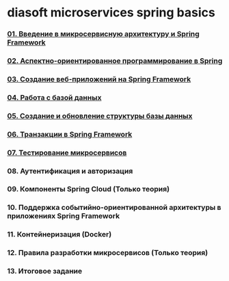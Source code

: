 # diasoft microservices spring basics


### [01. Введение в микросервисную архитектуру и Spring Framework](/docs/App01.md)

### [02. Аспектно-ориентированное программирование в Spring](/docs/App02.md)
### [03. Создание веб-приложений на Spring Framework](/docs/App03.md)

### [04. Работа с базой данных](/docs/App04.md)
### [05. Создание и обновление структуры базы данных](/docs/App05.md)

### [06. Транзакции в Spring Framework](/docs/App06.md)

### [07. Тестирование микросервисов](/docs/App07.md)
### 08. Аутентификация и авторизация

### 09. Компоненты Spring Cloud (Только теория)
### 10. Поддержка событийно-ориентированной архитектуры в приложениях Spring Framework

### 11. Контейнеризация (Docker)
### 12. Правила разработки микросервисов (Только теория)

### 13. Итоговое задание

